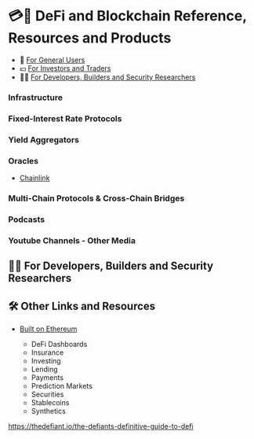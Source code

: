 # 💳📲 DeFi and Blockchain Reference, Resources and Products

- 👥 [For General Users](./general_user.md)
- 💵 [For Investors and Traders](./investor.md)
- 🧑‍💻 [For Developers, Builders and Security Researchers](./developer.md)

### Infrastructure

### Fixed-Interest Rate Protocols

### Yield Aggregators

### Oracles

- [Chainlink](https://chain.link/)

### Multi-Chain Protocols & Cross-Chain Bridges

### Podcasts

### Youtube Channels - Other Media

## 👷‍♀️ For Developers, Builders and Security Researchers

## 🛠️ Other Links and Resources

- [Built on Ethereum](https://github.com/ethhub-io/ethhub/tree/master/docs/built-on-ethereum)

  - DeFi Dashboards
  - Insurance
  - Investing
  - Lending
  - Payments
  - Prediction Markets
  - Securities
  - Stablecoins
  - Synthetics

https://thedefiant.io/the-defiants-definitive-guide-to-defi
